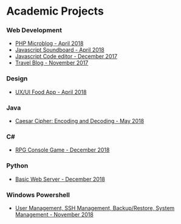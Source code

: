 <h1>Academic Projects</h1>

<h3>Web Development</h3>
<ul>
	<li><a href="https://github.com/elise-lcdb/Academic-Projects/tree/master/Web%20Development/April%202018/MicroBlog%20-%20PHP">PHP Microblog - April 2018</a></li>
	<li><a href="https://github.com/elise-lcdb/Academic-Projects/tree/master/Web%20Development/April%202018/SoundBoard%20-%20JavaScript">Javascript Soundboard - April 2018</a></li>
	<li><a href="https://github.com/elise-lcdb/Academic-Projects/tree/master/Web%20Development/December%202017/JavaScript%20Project">Javascript Code editor - December 2017</a></li>
	<li><a href="https://github.com/elise-lcdb/Academic-Projects/tree/master/Web%20Development/November%202017/Travel%20Blog">Travel Blog - November 2017</a></li>
</ul>
<h3>Design</h3>
<ul>
	<li><a href="https://github.com/elise-lcdb/Academic-Projects/tree/master/UX-UI/April%202018/Frigo%20Application">UX/UI Food App - April 2018</a></li>
</ul>
<h3>Java</h3>
<ul>
	<li><a href="https://github.com/elise-lcdb/Academic-Projects/tree/master/Java/May%202018/Caesar%20Cipher%20Encoding%20and%20Decoding">Caesar Cipher: Encoding and Decoding - May 2018</a></li>
</ul>
<h3>C#</h3>
<ul>
	<li><a href="https://github.com/elise-lcdb/Academic-Projects/tree/master/C%23/December%202018/RPG%20Console%20Game">RPG Console Game - December 2018</a></li>
</ul>
<h3>Python</h3>
<ul>
	<li><a href="https://github.com/elise-lcdb/Academic-Projects/tree/master/Python/December%202018/Web%20Server">Basic Web Server - December 2018</a></li>
</ul>
<h3>Windows Powershell</h3>
<ul>
	<li><a href="https://github.com/elise-lcdb/Academic-Projects/tree/master/Windows%20Powershell/November%202018/User%20Management%2C%20SSH%20Management%2C%20BackupRestore%2C%20System%20Management">User Management, SSH Management, Backup/Restore, System Management - November 2018</a></li>
</ul>